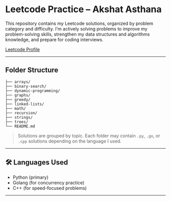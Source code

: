 # Leetcode Practice – Akshat Asthana

This repository contains my Leetcode solutions, organized by problem category and difficulty. I'm actively solving problems to improve my problem-solving skills, strengthen my data structures and algorithms knowledge, and prepare for coding interviews.

[Leetcode Profile](https://leetcode.com/u/aldoTheApache/)

---

## Folder Structure

```
├── arrays/
├── binary-search/
├── dynamic-programming/
├── graphs/
├── greedy/
├── linked-lists/
├── math/
├── recursion/
├── strings/
├── trees/
└── README.md
```

> Solutions are grouped by topic. Each folder may contain `.py`, `.go`, or `.cpp` solutions depending on the language I used.

---

## 🛠️ Languages Used

- Python (primary)
- Golang (for concurrency practice)
- C++ (for speed-focused problems)

---